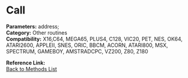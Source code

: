 # Call

**Parameters:** address;  
**Category:** Other routines  
**Compatibility:** X16,C64, MEGA65, PLUS4, C128, VIC20, PET,  NES, OK64, ATARI2600, APPLEII, SNES, ORIC, BBCM, ACORN, ATARI800, MSX, SPECTRUM, GAMEBOY, AMSTRADCPC, VZ200, Z80, Z180  

**Reference Link:**  
[Back to Methods List](../../SUMMARY.md)

